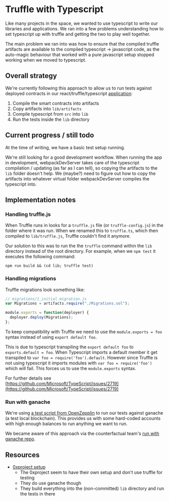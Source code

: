 # Truffle with Typescript

Like many projects in the space, we wanted to use typescript to write our libraries and applications. We ran into a few problems understanding how to set typescript up with truffle and getting the two to play well together.

The main problem we ran into was how to ensure that the compiled truffle artifacts are available to the compiled typescript -&gt; javascript code, as the auto-magic behaviour that worked with a pure javascript setup stopped working when we moved to typescript.

## Overall strategy

We're currently following this approach to allow us to run tests against deployed contracts in our react/truffle/typescript [application](https://github.com/magmo/rps-poc):

1. Compile the smart contracts into artifacts
2. Copy artifacts into `lib/artifacts`
3. Compile typescript from `src` into `lib`
4. Run the tests inside the `lib` directory

## Current progress / still todo

At the time of writing, we have a basic test setup running.

We're still looking for a good development workflow. When running the app in development, webpackDevServer takes care of the typescript compilation / updating \(as far as I can tell\), so copying the artifacts to the `lib` folder doesn't help. We \(maybe?\) need to figure out how to copy the artifacts into whatever virtual folder webpackDevServer compiles the typescript into.

## Implementation notes

### Handling truffle.js

When Truffle runs in looks for a `truffle.js` file \(or `truffle-config.js`\) in the folder where it was run. When we renamed this to `truffle.ts`, which then compiled to `lib/truffle.js`, Truffle couldn't find it anymore.

Our solution to this was to run the the `truffle` command within the `lib` directory instead of the root directory. For example, when we `npm test` it executes the following command:

```text
npm run build && (cd lib; truffle test)
```

### Handling migrations

Truffle migrations look something like:

```javascript
// migrations/1_initial_migration.js
var Migrations = artifacts.require("./Migrations.sol");

module.exports = function(deployer) {
  deployer.deploy(Migrations);
};
```

To keep compatibility with Truffle we need to use the `module.exports = foo` syntax instead of using `export default foo`.

This is due to typescript transpiling the `export default foo` to `exports.default = foo`. When Typescript imports a default member it get transpiled to `var foo = require('foo').default`. However since Truffle is not using typescript it imports modules with `var foo = require('foo')` which will fail. This forces us to use the `module.exports` syntax.

For further details see [https://github.com/Microsoft/TypeScript/issues/2719](https://github.com/Microsoft/TypeScript/issues/2719)

### Run with ganache

We're using [a test script from OpenZepplin](https://github.com/OpenZeppelin/openzeppelin-solidity/blob/master/scripts/test.sh) to run our tests against ganache \(a test local blockchain\). This provides us with some hard-coded accounts with high enough balances to run anything we want to run.

We became aware of this approach via the counterfactual team's [run with ganache repo](https://github.com/counterfactual/run-with-ganache).

## Resources

* [0xproject setup](https://github.com/0xProject/0x-monorepo/blob/development/packages/metacoin/package.json)
  * The 0xproject seem to have their own setup and don't use truffle for testing
  * They do use ganache though
  * They build everything into the \(non-committed\) `lib` directory and run the tests in there

